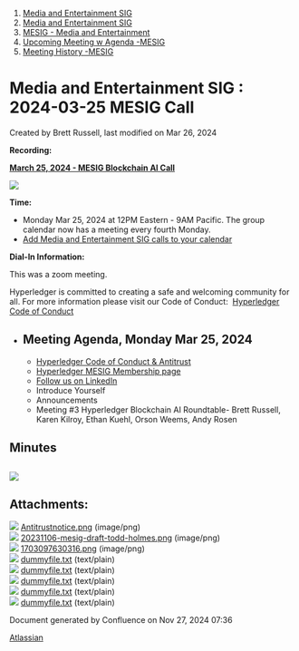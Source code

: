 1. [Media and Entertainment SIG](index.html)
2. [Media and Entertainment SIG](Media-and-Entertainment-SIG_21430277.html)
3. [MESIG - Media and Entertainment](MESIG---Media-and-Entertainment_21446135.html)
4. [Upcoming Meeting w Agenda -MESIG](Upcoming-Meeting-w-Agenda--MESIG_21446625.html)
5. [Meeting History -MESIG](Meeting-History--MESIG_21446695.html)

# Media and Entertainment SIG : 2024-03-25 MESIG Call

Created by Brett Russell, last modified on Mar 26, 2024

**Recording:**

[**March 25, 2024 - MESIG Blockchain AI Call**](https://www.youtube.com/watch?v=0cKSnjfzuEA)

**![](attachments/21447668/21458770.png?height=250)**

**Time:**

- Monday Mar 25, 2024 at 12PM Eastern - 9AM Pacific. The group calendar now has a meeting every fourth Monday.
- [Add Media and Entertainment SIG calls to your calendar](https://lists.hyperledger.org/g/media-entertainment-sig/ics/9762132/457217224/feed.ics)

**Dial-In Information:**

This was a zoom meeting.

Hyperledger is committed to creating a safe and welcoming community for all. For more information please visit our Code of Conduct:  [Hyperledger Code of Conduct](https://lf-hyperledger.atlassian.net/wiki/display/HYP/Hyperledger+Code+of+Conduct)

- ## **Meeting Agenda, Monday Mar 25, 2024**
  
  - [Hyperledger Code of Conduct &amp; Antitrust](https://lf-hyperledger.atlassian.net/wiki/display/HYP/Hyperledger+Code+of+Conduct)
  - [Hyperledger MESIG Membership page](https://lf-hyperledger.atlassian.net/wiki/display/MESIG/MESIG+New+Member+Center)
  - [Follow us on LinkedIn](https://www.linkedin.com/showcase/hyperledger-media-entertainment-sig/)
  - Introduce Yourself
  - Announcements
  - Meeting #3 Hyperledger Blockchain AI Roundtable- Brett Russell, Karen Kilroy, Ethan Kuehl, Orson Weems, Andy Rosen

## **Minutes**

## **![](attachments/21447668/21458769.png?height=250)**

## Attachments:

![](images/icons/bullet_blue.gif) [Antitrustnotice.png](attachments/21447668/21458769.png) (image/png)  
![](images/icons/bullet_blue.gif) [20231106-mesig-draft-todd-holmes.png](attachments/21447668/21458768.png) (image/png)  
![](images/icons/bullet_blue.gif) [1703097630316.png](attachments/21447668/21458770.png) (image/png)  
![](images/icons/bullet_blue.gif) [dummyfile.txt](attachments/21447668/21458774.txt) (text/plain)  
![](images/icons/bullet_blue.gif) [dummyfile.txt](attachments/21447668/21458773.txt) (text/plain)  
![](images/icons/bullet_blue.gif) [dummyfile.txt](attachments/21447668/21458772.txt) (text/plain)  
![](images/icons/bullet_blue.gif) [dummyfile.txt](attachments/21447668/21458771.txt) (text/plain)  
![](images/icons/bullet_blue.gif) [dummyfile.txt](attachments/21447668/21458767.txt) (text/plain)

Document generated by Confluence on Nov 27, 2024 07:36

[Atlassian](http://www.atlassian.com/)
